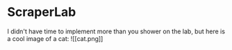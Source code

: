 # ScraperLab

I didn't have time to implement more than you shower on the lab, but here is a cool image of a cat:
![[cat.png]]